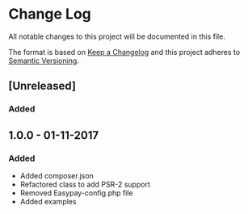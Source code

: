 # Change Log
All notable changes to this project will be documented in this file.

The format is based on [Keep a Changelog](http://keepachangelog.com/) 
and this project adheres to [Semantic Versioning](http://semver.org/).

## [Unreleased]
### Added

## 1.0.0 - 01-11-2017
### Added
- Added composer.json
- Refactored class to add PSR-2 support
- Removed Easypay-config.php file
- Added examples


